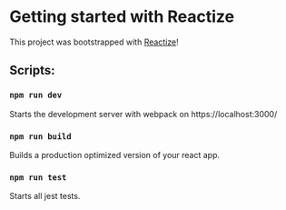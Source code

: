 # Getting started with Reactize

This project was bootstrapped with [Reactize](https://github.com/YT-GameWorks/reactize)!

## Scripts:

### `npm run dev`

Starts the development server with webpack on https://localhost:3000/

### `npm run build`

Builds a production optimized version of your react app.

### `npm run test`

Starts all jest tests.
